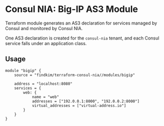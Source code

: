 # Consul NIA: Big-IP AS3 Module

Terraform module generates an AS3 declaration for services managed by Consul
and monitored by Consul NIA.

One AS3 declaration is created for the `consul-nia` tenant, and each Consul
service falls under an application class.

## Usage

```hcl
module "bigip" {
	source = "findkim/terraform-consul-nia//modules/bigip"

	address = "localhost:8080"
	services = {
		web: {
			name = "web"
			addresses = ["192.0.0.1:8000", "192.0.0.2:8000"]
			virtual_addresses = ["virtual-address.io"]
		}
	}
}
```
